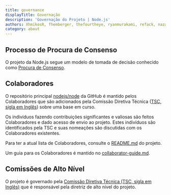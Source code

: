 ```yaml
---
title: governance
displayTitle: Governação
description: 'Governação do Projeto | Node.js'
authors: XhmikosR, fhemberger, thefourtheye, ryanmurakami, refack, nazarepiedady
category: about
---
```


## Processo de Procura de Consenso

O projeto da Node.js segue um modelo de tomada de decisão conhecido como [Procura de Consenso][consensus seeking].

## Colaboradores

O repositório principal [nodejs/node][] da GitHub é mantido pelos Colaboradores que são adicionados pela Comissão Diretiva Técnica ([TSC, sigla em Inglês][tsc]) sobre uma base em curso.

Os indivíduos fazendo contribuições significantes e valiosas são feitos Colaboradores e dado acesso de envio ao projeto. Estes indivíduos são identificados pela TSC e suas nomeações são discutidas com os Colaboradores existentes.

Para ter a atual lista de Colaboradores, consulte o [README.md][] do projeto.

Um guia para os Colaboradores é mantido no [collaborator-guide.md][].

## Comissões de Alto Nível

O projeto é governado pela [Comissão Diretiva Técnica (TSC, sigla em Inglês)][technical steering committee (tsc)] que é responsável pela diretriz de alto nível do projeto.

[consensus seeking]: https://en.wikipedia.org/wiki/Consensus-seeking_decision-making
[readme.md]: https://github.com/nodejs/node/blob/main/README.md#current-project-team-members
[tsc]: https://github.com/nodejs/TSC
[technical steering committee (tsc)]: https://github.com/nodejs/TSC/blob/main/TSC-Charter.md
[collaborator-guide.md]: https://github.com/nodejs/node/blob/main/doc/contributing/collaborator-guide.md
[nodejs/node]: https://github.com/nodejs/node
